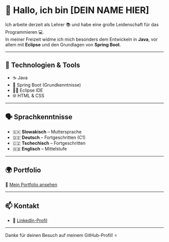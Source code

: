 # 👋 Hallo, ich bin [DEIN NAME HIER]

Ich arbeite derzeit als Lehrer 📚 und habe eine große Leidenschaft für das Programmieren 💻.  
In meiner Freizeit widme ich mich besonders dem Entwickeln in **Java**, vor allem mit **Eclipse** und den Grundlagen von **Spring Boot**.

---

## 💼 Technologien & Tools

- ☕ Java
- 🌱 Spring Boot (Grundkenntnisse)
- 🧑‍💻 Eclipse IDE
- 🌐 HTML & CSS

---

## 🗣️ Sprachkenntnisse

- 🇸🇰 **Slowakisch** – Muttersprache  
- 🇩🇪 **Deutsch** – Fortgeschritten (C1)  
- 🇨🇿 **Tschechisch** – Fortgeschritten  
- 🇬🇧 **Englisch** – Mittelstufe  

---

## 🌍 Portfolio

🔗 [Mein Portfolio ansehen](https://patodemjan.github.io/PortfolioModern/index.html)

---

## 📫 Kontakt

- 💼 [LinkedIn-Profil](https://www.linkedin.com/in/patrik-demjan-90602429b/)

---

Danke für deinen Besuch auf meinem GitHub-Profil! ⭐  
